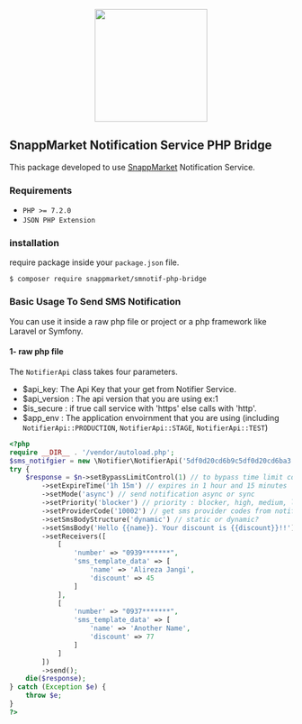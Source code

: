 <p align="center"><img src="https://snapp.market/static/media/logo.d5ee94bf.png" width="200"></p>

## SnappMarket Notification Service PHP Bridge
This package developed to use <a href="https://snapp.market">SnappMarket</a> Notification Service.
### Requirements
- `PHP >= 7.2.0`
- `JSON PHP Extension`
### installation
require package inside your `package.json` file.

`$ composer require snappmarket/smnotif-php-bridge
`

### Basic Usage To Send SMS Notification
You can use it inside a raw php file or project or a php framework like Laravel or Symfony.
#### 1- raw php file
The `NotifierApi` class takes four parameters.
- $api_key: The Api Key that your get from Notifier Service.
- $api_version : The api version that you are using ex:1
- $is_secure : if true call service with 'https' else calls with 'http'.
- $app_env : The application envoirnment that you are using (including `NotifierApi::PRODUCTION`, `NotifierApi::STAGE`, `NotifierApi::TEST`)

```php
<?php
require __DIR__ . '/vendor/autoload.php';
$sms_notifgier = new \Notifier\NotifierApi('5df0d20cd6b9c5df0d20cd6ba3',1,true,\Notifier\NotifierApi::PRODUCTION);
try {
    $response = $n->setBypassLimitControl(1) // to bypass time limit control (like activation codes)
        ->setExpireTime('1h 15m') // expires in 1 hour and 15 minutes
        ->setMode('async') // send notification async or sync
        ->setPriority('blocker') // priority : blocker, high, medium, low
        ->setProviderCode('10002') // get sms provider codes from notification service
        ->setSmsBodyStructure('dynamic') // static or dynamic?
        ->setSmsBody('Hello {{name}}. Your discount is {{discount}}!!') // sms body (you can also use sms templates)
        ->setReceivers([
            [
                'number' => "0939*******",
                'sms_template_data' => [
                    'name' => 'Alireza Jangi',
                    'discount' => 45
                ]
            ],
            [
                'number' => "0937*******",
                'sms_template_data' => [
                    'name' => 'Another Name',
                    'discount' => 77
                ]
            ]
        ])
        ->send();
    die($response);
} catch (Exception $e) {
    throw $e;
}
?>
```